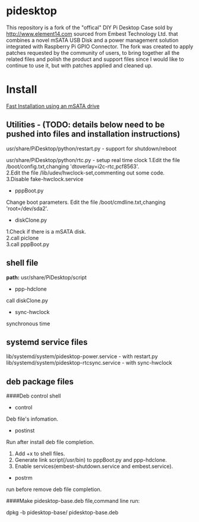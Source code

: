 pidesktop
===============
This repository is a fork of the "offical" DIY Pi Desktop Case sold by http://www.element14.com sourced from Embest Technology Ltd. that combines a novel mSATA USB Disk and a power management solution integrated with Raspberry Pi GPIO Connector.  The fork was created to apply patches requested by the community of users, to bring together all the related files and polish the product and support files since I would like to continue to use it, but with patches applied and cleaned up.

Install
=======
[Fast Installation using an mSATA drive](install.md)

Utilities - (TODO: details below need to be pushed into files and installation instructions)
------------
usr/share/PiDesktop/python/restart.py - support for shutdown/reboot

usr/share/PiDesktop/python/rtc.py - setup real time clock
1.Edit the file /boot/config.txt,changing 'dtoverlay=i2c-rtc,pcf8563'.   
2.Edit the file /lib/udev/hwclock-set,commenting out some code.  
3.Disable fake-hwclock.service

- pppBoot.py
>
Change boot parameters.
Edit the file /boot/cmdline.txt,changing 'root=/dev/sda2'.

- diskClone.py
>
1.Check if there is a mSATA disk.  
2.call piclone   
3.call pppBoot.py   

shell file
---------------
<b>path:</b> usr/share/PiDesktop/script
- ppp-hdclone
>
call diskClone.py

- sync-hwclock
>
synchronous time

systemd service files
---------------
lib/systemd/system/pidesktop-power.service - with restart.py 
lib/systemd/system/pidesktop-rtcsync.service - with sync-hwclock

deb package files
-----------------
####Deb control shell
- control
>
Deb file's infomation.
- postinst
>
Run after install deb file completion.
1. Add +x to shell files.
2. Generate link script(/usr/bin) to pppBoot.py and ppp-hdclone.
3. Enable services(embest-shutdown.service and embest.service).

- postrm
>
run before remove deb file completion.

####Make pidesktop-base.deb file,command line run:
>
dpkg -b pidesktop-base/ pidesktop-base.deb

